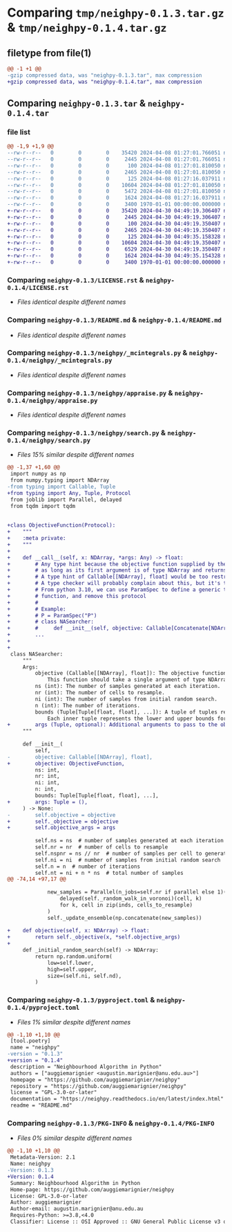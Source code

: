 # Comparing `tmp/neighpy-0.1.3.tar.gz` & `tmp/neighpy-0.1.4.tar.gz`

## filetype from file(1)

```diff
@@ -1 +1 @@
-gzip compressed data, was "neighpy-0.1.3.tar", max compression
+gzip compressed data, was "neighpy-0.1.4.tar", max compression
```

## Comparing `neighpy-0.1.3.tar` & `neighpy-0.1.4.tar`

### file list

```diff
@@ -1,9 +1,9 @@
--rw-r--r--   0        0        0    35420 2024-04-08 01:27:01.766051 neighpy-0.1.3/LICENSE.rst
--rw-r--r--   0        0        0     2445 2024-04-08 01:27:01.766051 neighpy-0.1.3/README.md
--rw-r--r--   0        0        0      100 2024-04-08 01:27:01.810050 neighpy-0.1.3/neighpy/__init__.py
--rw-r--r--   0        0        0     2465 2024-04-08 01:27:01.810050 neighpy-0.1.3/neighpy/_mcintegrals.py
--rw-r--r--   0        0        0      125 2024-04-08 01:27:16.037911 neighpy-0.1.3/neighpy/_version.py
--rw-r--r--   0        0        0    10604 2024-04-08 01:27:01.810050 neighpy-0.1.3/neighpy/appraise.py
--rw-r--r--   0        0        0     5472 2024-04-08 01:27:01.810050 neighpy-0.1.3/neighpy/search.py
--rw-r--r--   0        0        0     1624 2024-04-08 01:27:16.037911 neighpy-0.1.3/pyproject.toml
--rw-r--r--   0        0        0     3400 1970-01-01 00:00:00.000000 neighpy-0.1.3/PKG-INFO
+-rw-r--r--   0        0        0    35420 2024-04-30 04:49:19.306407 neighpy-0.1.4/LICENSE.rst
+-rw-r--r--   0        0        0     2445 2024-04-30 04:49:19.306407 neighpy-0.1.4/README.md
+-rw-r--r--   0        0        0      100 2024-04-30 04:49:19.350407 neighpy-0.1.4/neighpy/__init__.py
+-rw-r--r--   0        0        0     2465 2024-04-30 04:49:19.350407 neighpy-0.1.4/neighpy/_mcintegrals.py
+-rw-r--r--   0        0        0      125 2024-04-30 04:49:35.158328 neighpy-0.1.4/neighpy/_version.py
+-rw-r--r--   0        0        0    10604 2024-04-30 04:49:19.350407 neighpy-0.1.4/neighpy/appraise.py
+-rw-r--r--   0        0        0     6529 2024-04-30 04:49:19.350407 neighpy-0.1.4/neighpy/search.py
+-rw-r--r--   0        0        0     1624 2024-04-30 04:49:35.154328 neighpy-0.1.4/pyproject.toml
+-rw-r--r--   0        0        0     3400 1970-01-01 00:00:00.000000 neighpy-0.1.4/PKG-INFO
```

### Comparing `neighpy-0.1.3/LICENSE.rst` & `neighpy-0.1.4/LICENSE.rst`

 * *Files identical despite different names*

### Comparing `neighpy-0.1.3/README.md` & `neighpy-0.1.4/README.md`

 * *Files identical despite different names*

### Comparing `neighpy-0.1.3/neighpy/_mcintegrals.py` & `neighpy-0.1.4/neighpy/_mcintegrals.py`

 * *Files identical despite different names*

### Comparing `neighpy-0.1.3/neighpy/appraise.py` & `neighpy-0.1.4/neighpy/appraise.py`

 * *Files identical despite different names*

### Comparing `neighpy-0.1.3/neighpy/search.py` & `neighpy-0.1.4/neighpy/search.py`

 * *Files 15% similar despite different names*

```diff
@@ -1,37 +1,60 @@
 import numpy as np
 from numpy.typing import NDArray
-from typing import Callable, Tuple
+from typing import Any, Tuple, Protocol
 from joblib import Parallel, delayed
 from tqdm import tqdm
 
 
+class ObjectiveFunction(Protocol):
+    """
+    :meta private:
+    """
+
+    def __call__(self, x: NDArray, *args: Any) -> float:
+        # Any type hint because the objective function supplied by the user can have any signature
+        # as long as its first argument is of type NDArray and returns a float
+        # A type hint of Callable[[NDArray], float] would be too restrictive
+        # A type checker will probably complain about this, but it's the best we can do for now
+        # From python 3.10, we can use ParamSpec to define a generic type hint for the objective
+        # function, and remove this protocol
+        #
+        # Example:
+        # P = ParamSpec("P")
+        # class NASearcher:
+        #     def __init__(self, objective: Callable[Concatenate[NDArray, P], float]):
+        ...
+
+
 class NASearcher:
     """
     Args:
         objective (Callable[[NDArray], float]): The objective function to minimize.
             This function should take a single argument of type NDArray and return a float.
         ns (int): The number of samples generated at each iteration.
         nr (int): The number of cells to resample.
         ni (int): The number of samples from initial random search.
         n (int): The number of iterations.
         bounds (Tuple[Tuple[float, float], ...]): A tuple of tuples representing the bounds of the search space.
             Each inner tuple represents the lower and upper bounds for a specific dimension.
+        args (Tuple, optional): Additional arguments to pass to the objective function.
     """
 
     def __init__(
         self,
-        objective: Callable[[NDArray], float],
+        objective: ObjectiveFunction,
         ns: int,
         nr: int,
         ni: int,
         n: int,
         bounds: Tuple[Tuple[float, float], ...],
+        args: Tuple = (),
     ) -> None:
-        self.objective = objective
+        self._objective = objective
+        self.objective_args = args
 
         self.ns = ns  # number of samples generated at each iteration
         self.nr = nr  # number of cells to resample
         self.nspnr = ns // nr  # number of samples per cell to generate
         self.ni = ni  # number of samples from initial random search
         self.n = n  # number of iterations
         self.nt = ni + n * ns  # total number of samples
@@ -74,14 +97,17 @@
 
             new_samples = Parallel(n_jobs=self.nr if parallel else 1)(
                 delayed(self._random_walk_in_voronoi)(cell, k)
                 for k, cell in zip(inds, cells_to_resample)
             )
             self._update_ensemble(np.concatenate(new_samples))
 
+    def objective(self, x: NDArray) -> float:
+        return self._objective(x, *self.objective_args)
+
     def _initial_random_search(self) -> NDArray:
         return np.random.uniform(
             low=self.lower,
             high=self.upper,
             size=(self.ni, self.nd),
         )
```

### Comparing `neighpy-0.1.3/pyproject.toml` & `neighpy-0.1.4/pyproject.toml`

 * *Files 1% similar despite different names*

```diff
@@ -1,10 +1,10 @@
 [tool.poetry]
 name = "neighpy"
-version = "0.1.3"
+version = "0.1.4"
 description = "Neighbourhood Algorithm in Python"
 authors = ["auggiemarignier <augustin.marignier@anu.edu.au>"]
 homepage = "https://github.com/auggiemarignier/neighpy"
 repository = "https://github.com/auggiemarignier/neighpy"
 license = "GPL-3.0-or-later"
 documentation = "https://neighpy.readthedocs.io/en/latest/index.html"
 readme = "README.md"
```

### Comparing `neighpy-0.1.3/PKG-INFO` & `neighpy-0.1.4/PKG-INFO`

 * *Files 0% similar despite different names*

```diff
@@ -1,10 +1,10 @@
 Metadata-Version: 2.1
 Name: neighpy
-Version: 0.1.3
+Version: 0.1.4
 Summary: Neighbourhood Algorithm in Python
 Home-page: https://github.com/auggiemarignier/neighpy
 License: GPL-3.0-or-later
 Author: auggiemarignier
 Author-email: augustin.marignier@anu.edu.au
 Requires-Python: >=3.8,<4.0
 Classifier: License :: OSI Approved :: GNU General Public License v3 or later (GPLv3+)
```

